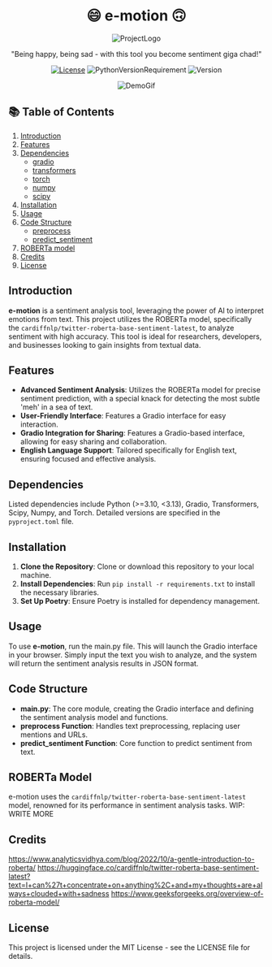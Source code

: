 <div align="center">

# :smile: e-motion :upside_down_face:

![ProjectLogo](assets/e-motion_logo.png)

"Being happy, being sad - with this tool you become sentiment giga chad!"

[![License](https://img.shields.io/badge/License-MIT-purple.svg)](LICENSE)
![PythonVersionRequirement](https://img.shields.io/badge/python-3.10+-blue.svg)
![Version](https://img.shields.io/badge/version-1.0.0-blue)


![DemoGif](assets/demo.gif)

</div>

## :books: Table of Contents

1. [Introduction](#introduction)
2. [Features](#features)
3. [Dependencies](#dependencies)
   - [gradio](#gradio)
   - [transformers](#transformers)
   - [torch](#torch)
   - [numpy](#numpy)
   - [scipy](#scipy)
4. [Installation](#installation)
5. [Usage](#usage)
6. [Code Structure](#code-structure)
   - [preprocess](#preprocess)
   - [predict_sentiment](#predict-sentiment)
7. [ROBERTa model](#roberta-model)
8. [Credits](#Credits)
9. [License](#license)

## Introduction

**e-motion** is a sentiment analysis tool, leveraging the power of AI to interpret emotions from text. This project utilizes the ROBERTa model, specifically the `cardiffnlp/twitter-roberta-base-sentiment-latest`, to analyze sentiment with high accuracy. This tool is ideal for researchers, developers, and businesses looking to gain insights from textual data.

## Features

- **Advanced Sentiment Analysis**: Utilizes the ROBERTa model for precise sentiment prediction, with a special knack for detecting the most subtle 'meh' in a sea of text.
- **User-Friendly Interface**: Features a Gradio interface for easy interaction.
- **Gradio Integration for Sharing**: Features a Gradio-based interface, allowing for easy sharing and collaboration.
- **English Language Support**: Tailored specifically for English text, ensuring focused and effective analysis.

## Dependencies

Listed dependencies include Python (>=3.10, <3.13), Gradio, Transformers, Scipy, Numpy, and Torch. Detailed versions are specified in the `pyproject.toml` file.

## Installation

1. **Clone the Repository**: Clone or download this repository to your local machine.
2. **Install Dependencies**: Run `pip install -r requirements.txt` to install the necessary libraries.
3. **Set Up Poetry**: Ensure Poetry is installed for dependency management.

## Usage

To use **e-motion**, run the main.py file. This will launch the Gradio interface in your browser. Simply input the text you wish to analyze, and the system will return the sentiment analysis results in JSON format.

## Code Structure

- **main.py**: The core module, creating the Gradio interface and defining the sentiment analysis model and functions.
- **preprocess Function**: Handles text preprocessing, replacing user mentions and URLs.
- **predict_sentiment Function**: Core function to predict sentiment from text.

## ROBERTa Model

e-motion uses the `cardiffnlp/twitter-roberta-base-sentiment-latest` model, renowned for its performance in sentiment analysis tasks. WIP: WRITE MORE

## Credits

https://www.analyticsvidhya.com/blog/2022/10/a-gentle-introduction-to-roberta/
https://huggingface.co/cardiffnlp/twitter-roberta-base-sentiment-latest?text=I+can%27t+concentrate+on+anything%2C+and+my+thoughts+are+always+clouded+with+sadness
https://www.geeksforgeeks.org/overview-of-roberta-model/

## License

This project is licensed under the MIT License - see the LICENSE file for details.